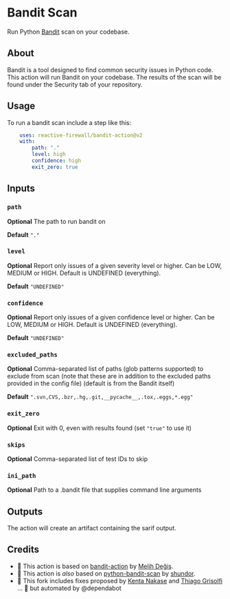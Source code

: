 # Bandit Scan

Run Python [Bandit](https://github.com/PyCQA/bandit) scan on your codebase.

## About

Bandit is a tool designed to find common security issues in Python code. This action will run Bandit on your codebase. The results of the scan will be found under the Security tab of your repository.

## Usage

To run a bandit scan include a step like this:

```yaml
    uses: reactive-firewall/bandit-action@v2
    with: 
        path: "."
        level: high
        confidence: high
        exit_zero: true           
```

## Inputs

### `path`

**Optional** The path to run bandit on

**Default** `"."`

### `level`

**Optional** Report only issues of a given severity level or higher. 
Can be LOW, MEDIUM or HIGH. Default is UNDEFINED (everything).

**Default** `"UNDEFINED"`

### `confidence`

**Optional** Report only issues of a given confidence level or higher. 
Can be LOW, MEDIUM or HIGH. Default is UNDEFINED (everything).

**Default** `"UNDEFINED"`

### `excluded_paths`

**Optional** Comma-separated list of paths (glob patterns supported) to exclude from scan 
(note that these are in addition to the excluded paths provided in the config file) (default is from the Bandit itself)

**Default** `".svn,CVS,.bzr,.hg,.git,__pycache__,.tox,.eggs,*.egg"`

### `exit_zero`

**Optional** Exit with 0, even with results found (set `"true"` to use it)

### `skips`

**Optional** Comma-separated list of test IDs to skip

### `ini_path`

**Optional** Path to a .bandit file that supplies command line arguments

## Outputs

The action will create an artifact containing the sarif output.

## Credits

- :bow: This action is based on [bandit-action](https://github.com/mdegis/bandit-action) by [Melih Değiş](https://github.com/mdegis/).
- :bow: This action is _also_ based on [python-bandit-scan](https://github.com/shundor/python-bandit-scan) by [shundor](https://github.com/shundor).
- :bow: This fork includes fixes proposed by [Kenta Nakase](https://github.com/parroty) and [Thiago Grisolfi](https://github.com/Grisolfi) ... 🎉 but automated by @dependabot

